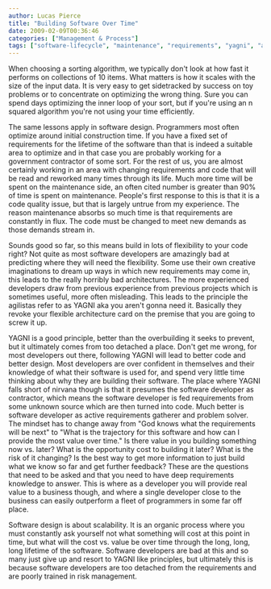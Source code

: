 ```yaml
---
author: Lucas Pierce
title: "Building Software Over Time"
date: 2009-02-09T00:36:46
categories: ["Management & Process"]
tags: ["software-lifecycle", "maintenance", "requirements", "yagni", "agile"]
---
```


When choosing a sorting algorithm, we typically don't look at how fast it performs on collections of 10 items. What matters is how it scales with the size of the input data. It is very easy to get sidetracked by success on toy problems or to concentrate on optimizing the wrong thing. Sure you can spend days optimizing the inner loop of your sort, but if you're using an n squared algorithm you're not using your time efficiently.

The same lessons apply in software design. Programmers most often optimize around initial construction time. If you have a fixed set of requirements for the lifetime of the software than that is indeed a suitable area to optimize and in that case you are probably working for a government contractor of some sort. For the rest of us, you are almost certainly working in an area with changing requirements and code that will be read and reworked many times through its life. Much more time will be spent on the maintenance side, an often cited number is greater than 90% of time is spent on maintenance. People's first response to this is that it is a code quality issue, but that is largely untrue from my experience. The reason maintenance absorbs so much time is that requirements are constantly in flux. The code must be changed to meet new demands as those demands stream in.

Sounds good so far, so this means build in lots of flexibility to your code right? Not quite as most software developers are amazingly bad at predicting where they will need the flexibility. Some use their own creative imaginations to dream up ways in which new requirements may come in, this leads to the really horribly bad architectures. The more experienced developers draw from previous experience from previous projects which is sometimes useful, more often misleading. This leads to the principle the agilistas refer to as YAGNI aka you aren't gonna need it. Basically they revoke your flexible architecture card on the premise that you are going to screw it up.

YAGNI is a good principle, better than the overbuilding it seeks to prevent, but it ultimately comes from too detached a place. Don't get me wrong, for most developers out there, following YAGNI will lead to better code and better design. Most developers are over confident in themselves and their knowledge of what their software is used for, and spend very little time thinking about why they are building their software. The place where YAGNI falls short of nirvana though is that it presumes the software developer as contractor, which means the software developer is fed requirements from some unknown source which are then turned into code. Much better is software developer as active requirements gatherer and problem solver. The mindset has to change away from "God knows what the requirements will be next" to "What is the trajectory for this software and how can I provide the most value over time." Is there value in you building something now vs. later? What is the opportunity cost to building it later? What is the risk of it changing? Is the best way to get more information to just build what we know so far and get further feedback? These are the questions that need to be asked and that you need to have deep requirements knowledge to answer. This is where as a developer you will provide real value to a business though, and where a single developer close to the business can easily outperform a fleet of programmers in some far off place.

Software design is about scalability. It is an organic process where you must constantly ask yourself not what something will cost at this point in time, but what will the cost vs. value be over time through the long, long, long lifetime of the software. Software developers are bad at this and so many just give up and resort to YAGNI like principles, but ultimately this is because software developers are too detached from the requirements and are poorly trained in risk management.